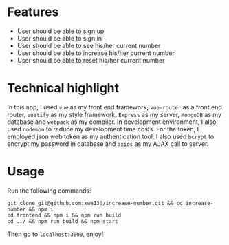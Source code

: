 # Features
- User should be able to sign up
- User should be able to sign in
- User should be able to see his/her current number 
- User should be able to increase his/her current number
- User should be able to reset his/her current number

# Technical highlight
In this app, I used `vue` as my front end framework, `vue-router` as a front end router, `vuetify` as my style framework, `Express` as my server, `MongoDB` as my database and `webpack` as my compiler. In development environment, I also used `nodemon` to reduce my development time costs. For the token, I employed json web token as my authentication tool. I also used `bcrypt` to encrypt my password in database and `axios` as my AJAX call to server.

# Usage
Run the following commands: 
```
git clone git@github.com:xwa130/increase-number.git && cd increase-number && npm i
cd frontend && npm i && npm run build
cd ../ && npm run build && npm start
```
Then go to `localhost:3000`, enjoy!